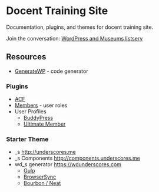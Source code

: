 # Docent Training Site
Documentation, plugins, and themes for docent training site.

Join the conversation: <a href="http://s.si.edu/2f6boY5
">WordPress and Museums listserv</a>


<h2>Resources</h2>

<ul>
<li><a href="https://generatewp.com
">GenerateWP</a>
 - code generator</li>
</ul>

<h3>Plugins</h3>
<ul>
	<li><a href="http://www.advancedcustomfields.com">ACF</a></li>
	<li><a href="https://wordpress.org/plugins/members/
">Members</a> - user roles</li>
	<li>User Profiles
	<ul>
		<li><a href="https://buddypress.org
">BuddyPress</a></li>
		<li><a href="https://ultimatemember.com ">Ultimate Member</a></li>
	</ul>
	</li>
</ul>

<h3>Starter Theme</h3>
<ul>
	<li>_s   <a href="http://underscores.me
">http://underscores.me
</a></li>
	<li>_s Components  <a href="http://components.underscores.me
">http://components.underscores.me
</a>
</li>
	<li>wd_s generator   <a href="https://wdunderscores.com
">https://wdunderscores.com</a>
	<ul><li><a href="http://gulpjs.com">Gulp</a></li><li><a href="https://www.browsersync.io">BrowserSync</a></li><li><a href="http://bourbon.io">Bourbon / Neat</a></li></ul>
</li>
</ul>
